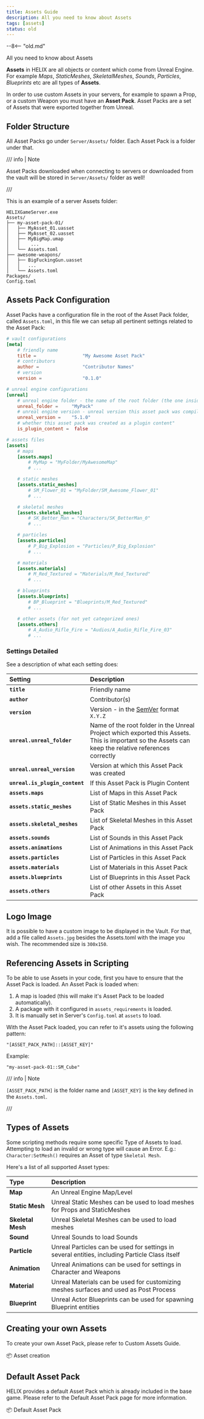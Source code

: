 ```yaml
---
title: Assets Guide
description: All you need to know about Assets
tags: [assets]
status: old
---
```


--8<-- "old.md"

<!-- import { ReferenceLink } from '@site/docs/components/_nanos.mdx'; -->

All you need to know about Assets

**Assets** in HELIX are all objects or content which come from Unreal Engine. For example _Maps_, _StaticMeshes_, _SkeletalMeshes_, _Sounds_, _Particles_, _Blueprints_ etc are all types of **Assets**.

In order to use custom Assets in your servers, for example to spawn a Prop, or a custom Weapon you must have an **Asset Pack**. Asset Packs are a set of Assets that were exported together from Unreal.


## Folder Structure

All Asset Packs go under `Server/Assets/` folder. Each Asset Pack is a folder under that.

/// info | Note

Asset Packs downloaded when connecting to servers or downloaded from the vault will be stored in `Server/Assets/` folder as well!

/// 

This is an example of a server Assets folder:

```text title="Server Folder"
HELIXGameServer.exe
Assets/
├── my-asset-pack-01/
│   ├── MyAsset_01.uasset
│   ├── MyAsset_02.uasset
│   ├── MyBigMap.umap
│   │    ...
│   └── Assets.toml
├── awesome-weapons/
│   ├── BigFuckingGun.uasset
│   │   ...
│   └── Assets.toml
Packages/
Config.toml
```

## Assets Pack Configuration

Asset Packs have a configuration file in the root of the Asset Pack folder, called `Assets.toml`, in this file we can setup all pertinent settings related to the Asset Pack:

```toml
# vault configurations
[meta]
    # friendly name
    title =                 "My Awesome Asset Pack"
    # contributors
    author =                "Contributor Names"
    # version
    version =               "0.1.0"

# unreal engine configurations
[unreal]
    # unreal engine folder - the name of the root folder (the one inside UnrealProject/Content/) which the assets will have references to each other
    unreal_folder =     "MyPack"
    # unreal engine version - unreal version this asset pack was compiled on
    unreal_version =    "5.1.0"
    # whether this asset pack was created as a plugin content"
    is_plugin_content =  false

# assets files
[assets]
    # maps
    [assets.maps]
        # MyMap = "MyFolder/MyAwesomeMap"
        # ...

    # static meshes
    [assets.static_meshes]
        # SM_Flower_01 = "MyFolder/SM_Awesome_Flower_01"
        # ...

    # skeletal meshes
    [assets.skeletal_meshes]
        # SK_Better_Man = "Characters/SK_BetterMan_0"
        # ...

    # particles
    [assets.particles]
        # P_Big_Explosion = "Particles/P_Big_Explosion"
        # ...

    # materials
    [assets.materials]
        # M_Red_Textured = "Materials/M_Red_Textured"
        # ...

    # blueprints
    [assets.blueprints]
        # BP_Blueprint = "Blueprints/M_Red_Textured"
        # ...

    # other assets (for not yet categorized ones)
    [assets.others]
        # A_Audio_Rifle_Fire = "Audios/A_Audio_Rifle_Fire_03"
        # ...
```


### Settings Detailed

See a description of what each setting does:

| Setting | Description |
| :--- | :--- |
| **`title`** | Friendly name |
| **`author`** | Contributor(s) |
| **`version`** | Version - in the [SemVer](https://semver.org/) format `X.Y.Z` |
| **`unreal.unreal_folder`** | Name of the root folder in the Unreal Project which exported this Assets. This is important so the Assets can keep the relative references correctly |
| **`unreal.unreal_version`** | Version at which this Asset Pack was created |
| **`unreal.is_plugin_content`** | If this Asset Pack is Plugin Content |
| **`assets.maps`** | List of Maps in this Asset Pack |
| **`assets.static_meshes`** | List of Static Meshes in this Asset Pack |
| **`assets.skeletal_meshes`** | List of Skeletal Meshes in this Asset Pack |
| **`assets.sounds`** | List of Sounds in this Asset Pack |
| **`assets.animations`** | List of Animations in this Asset Pack |
| **`assets.particles`** | List of Particles in this Asset Pack |
| **`assets.materials`** | List of Materials in this Asset Pack |
| **`assets.blueprints`** | List of Blueprints in this Asset Pack |
| **`assets.others`** | List of other Assets in this Asset Pack |


## Logo Image

It is possible to have a custom image to be displayed in the Vault. For that, add a file called `Assets.jpg` besides the Assets.toml with the image you wish. The recommended size is `300x150`.


## Referencing Assets in Scripting

To be able to use Assets in your code, first you have to ensure that the Asset Pack is loaded. An Asset Pack is loaded when:

1. A map is loaded (this will make it's Asset Pack to be loaded automatically).
2. A package with it configured in `assets_requirements` is loaded.
3. It is manually set in Server's `Config.toml` at `assets` to load.

With the Asset Pack loaded, you can refer to it's assets using the following pattern:

`"[ASSET_PACK_PATH]::[ASSET_KEY]"`

Example:

`"my-asset-pack-01::SM_Cube"`

/// info | Note

`[ASSET_PACK_PATH]` is the folder name and `[ASSET_KEY]` is the key defined in the `Assets.toml`.

/// 


## Types of Assets

Some scripting methods require some specific Type of Assets to load. Attempting to load an invalid or wrong type will cause an Error. E.g.: `Character:SetMesh()` requires an Asset of type `Skeletal Mesh`.

Here's a list of all supported Asset types:

| Type | Description |
| :--- | :--- |
| **Map** | An Unreal Engine Map/Level |
| **Static Mesh** | Unreal Static Meshes can be used to load meshes for Props and StaticMeshes |
| **Skeletal Mesh** | Unreal Skeletal Meshes can be used to load meshes|
| **Sound** | Unreal Sounds to load Sounds |
| **Particle** | Unreal Particles can be used for settings in several entities, including Particle Class itself |
| **Animation** | Unreal Animations can be used for settings in Character and Weapons |
| **Material** | Unreal Materials can be used for customizing meshes surfaces and used as Post Process |
| **Blueprint** | Unreal Actor Blueprints can be used for spawning Blueprint entities |


## Creating your own Assets

To create your own Asset Pack, please refer to Custom Assets Guide.

<ReferenceLink href="assets-modding/creating-assets/creating-assets-start">📦 Asset creation</ReferenceLink>


## Default Asset Pack

HELIX provides a default  Asset Pack which is already included in the base game. Please refer to the Default Asset Pack page for more information.

<ReferenceLink href="assets-modding/default-asset-pack/default-assets-list">📦 Default Asset Pack</ReferenceLink>